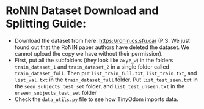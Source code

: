 # RoNIN Dataset Download and Splitting Guide:

- Download the dataset from here: https://ronin.cs.sfu.ca/ (P.S. We just found out that the RoNIN paper authors have deleted the dataset. We cannot upload the copy we have without their permission).
- First, put all the subfolders (they look like ```axyz_w```) in the folders ```train_dataset_1``` and ```train_dataset_2``` in a single folder called ```train_dataset_full```. Then put ```list_train_full.txt```, ```list_train.txt```, and ```list_val.txt``` in the ```train_dataset_full``` folder. Put ```list_test_seen.txt``` in the ```seen_subjects_test_set``` folder, and ```list_test_unseen.txt``` in the ```unseen_subjects_test_set``` folder
- Check the ```data_utils.py``` file to see how TinyOdom imports data.
